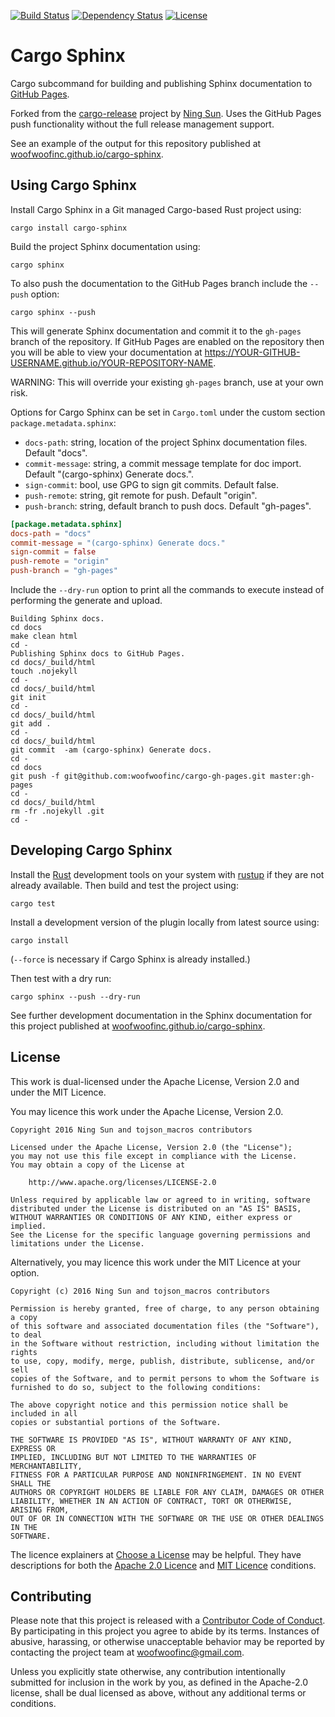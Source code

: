 [![Build Status](https://travis-ci.org/woofwoofinc/cargo-sphinx.svg?branch=master)](https://travis-ci.org/woofwoofinc/cargo-sphinx)
[![Dependency Status](https://dependencyci.com/github/woofwoofinc/cargo-sphinx/badge)](https://dependencyci.com/github/woofwoofinc/cargo-sphinx)
[![License](https://img.shields.io/badge/license-Apache--2.0%20OR%20MIT-blue.svg)](https://github.com/woofwoofinc/cargo-sphinx#license)


Cargo Sphinx
============
Cargo subcommand for building and publishing Sphinx documentation to
[GitHub Pages].

[GitHub Pages]: https://pages.github.com

Forked from the [cargo-release] project by [Ning Sun]. Uses the GitHub Pages
push functionality without the full release management support.

[cargo-release]: https://github.com/sunng87/cargo-release
[Ning Sun]: https://github.com/sunng87

See an example of the output for this repository published at
[woofwoofinc.github.io/cargo-sphinx].

[woofwoofinc.github.io/cargo-sphinx]: https://woofwoofinc.github.io/cargo-sphinx


Using Cargo Sphinx
------------------
Install Cargo Sphinx in a Git managed Cargo-based Rust project using:

    cargo install cargo-sphinx

Build the project Sphinx documentation using:

    cargo sphinx

To also push the documentation to the GitHub Pages branch include the `--push`
option:

    cargo sphinx --push

This will generate Sphinx documentation and commit it to the `gh-pages` branch
of the repository. If GitHub Pages are enabled on the repository then you will
be able to view your documentation at
https://YOUR-GITHUB-USERNAME.github.io/YOUR-REPOSITORY-NAME.

WARNING: This will override your existing `gh-pages` branch, use at your own
risk.

Options for Cargo Sphinx can be set in `Cargo.toml` under the custom section
`package.metadata.sphinx`:

* `docs-path`: string, location of the project Sphinx documentation files.
  Default "docs".
* `commit-message`: string, a commit message template for doc import.
Default "(cargo-sphinx) Generate docs.".
* `sign-commit`: bool, use GPG to sign git commits. Default false.
* `push-remote`: string, git remote for push. Default "origin".
* `push-branch`: string, default branch to push docs. Default "gh-pages".

```toml
[package.metadata.sphinx] 
docs-path = "docs"
commit-message = "(cargo-sphinx) Generate docs."
sign-commit = false
push-remote = "origin"
push-branch = "gh-pages"
```

Include the `--dry-run` option to print all the commands to execute instead of
performing the generate and upload.

```
Building Sphinx docs.
cd docs
make clean html
cd -
Publishing Sphinx docs to GitHub Pages.
cd docs/_build/html
touch .nojekyll
cd -
cd docs/_build/html
git init
cd -
cd docs/_build/html
git add .
cd -
cd docs/_build/html
git commit  -am (cargo-sphinx) Generate docs.
cd -
cd docs
git push -f git@github.com:woofwoofinc/cargo-gh-pages.git master:gh-pages
cd -
cd docs/_build/html
rm -fr .nojekyll .git
cd -
```


Developing Cargo Sphinx
-----------------------
Install the [Rust] development tools on your system with [rustup] if they are
not already available. Then build and test the project using:

    cargo test

[Rust]: https://www.rust-lang.org
[rustup]: https://www.rustup.rs

Install a development version of the plugin locally from latest source using:

    cargo install
    
(`--force` is necessary if Cargo Sphinx is already installed.)

Then test with a dry run:

    cargo sphinx --push --dry-run

See further development documentation in the Sphinx documentation for this
project published at [woofwoofinc.github.io/cargo-sphinx].

[woofwoofinc.github.io/cargo-sphinx]: https://woofwoofinc.github.io/cargo-sphinx


License
-------
This work is dual-licensed under the Apache License, Version 2.0 and under the
MIT Licence.

You may licence this work under the Apache License, Version 2.0.

    Copyright 2016 Ning Sun and tojson_macros contributors

    Licensed under the Apache License, Version 2.0 (the "License");
    you may not use this file except in compliance with the License.
    You may obtain a copy of the License at

        http://www.apache.org/licenses/LICENSE-2.0

    Unless required by applicable law or agreed to in writing, software
    distributed under the License is distributed on an "AS IS" BASIS,
    WITHOUT WARRANTIES OR CONDITIONS OF ANY KIND, either express or implied.
    See the License for the specific language governing permissions and
    limitations under the License.

Alternatively, you may licence this work under the MIT Licence at your option.

    Copyright (c) 2016 Ning Sun and tojson_macros contributors
    
    Permission is hereby granted, free of charge, to any person obtaining a copy
    of this software and associated documentation files (the "Software"), to deal
    in the Software without restriction, including without limitation the rights
    to use, copy, modify, merge, publish, distribute, sublicense, and/or sell
    copies of the Software, and to permit persons to whom the Software is
    furnished to do so, subject to the following conditions:
    
    The above copyright notice and this permission notice shall be included in all
    copies or substantial portions of the Software.
    
    THE SOFTWARE IS PROVIDED "AS IS", WITHOUT WARRANTY OF ANY KIND, EXPRESS OR
    IMPLIED, INCLUDING BUT NOT LIMITED TO THE WARRANTIES OF MERCHANTABILITY,
    FITNESS FOR A PARTICULAR PURPOSE AND NONINFRINGEMENT. IN NO EVENT SHALL THE
    AUTHORS OR COPYRIGHT HOLDERS BE LIABLE FOR ANY CLAIM, DAMAGES OR OTHER
    LIABILITY, WHETHER IN AN ACTION OF CONTRACT, TORT OR OTHERWISE, ARISING FROM,
    OUT OF OR IN CONNECTION WITH THE SOFTWARE OR THE USE OR OTHER DEALINGS IN THE
    SOFTWARE.

The licence explainers at [Choose a License] may be helpful. They have 
descriptions for both the [Apache 2.0 Licence] and [MIT Licence] conditions.

[Choose a License]: http://choosealicense.com
[Apache 2.0 Licence]: http://choosealicense.com/licenses/apache-2.0/
[MIT Licence]: http://choosealicense.com/licenses/mit/


Contributing
------------
Please note that this project is released with a [Contributor Code of Conduct].
By participating in this project you agree to abide by its terms. Instances of 
abusive, harassing, or otherwise unacceptable behavior may be reported by
contacting the project team at woofwoofinc@gmail.com.

[Contributor Code of Conduct]: CODE_OF_CONDUCT.md

Unless you explicitly state otherwise, any contribution intentionally submitted
for inclusion in the work by you, as defined in the Apache-2.0 license, shall be
dual licensed as above, without any additional terms or conditions.
